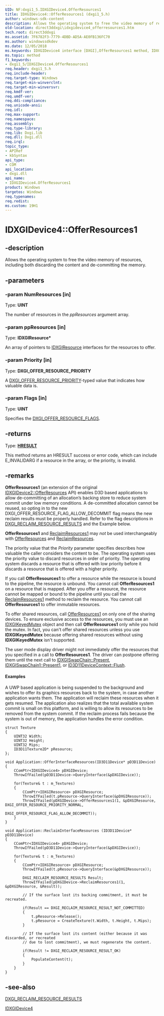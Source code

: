 ```yaml
---
UID: NF:dxgi1_5.IDXGIDevice4.OfferResources1
title: IDXGIDevice4::OfferResources1 (dxgi1_5.h)
author: windows-sdk-content
description: Allows the operating system to free the video memory of resources, including both discarding the content and de-committing the memory.
old-location: direct3ddxgi\idxgidevice4_offerresources1.htm
tech.root: direct3ddxgi
ms.assetid: 7F6782F3-7779-4DBD-AD5A-AE0FB136FC70
ms.author: windowssdkdev
ms.date: 12/05/2018
ms.keywords: IDXGIDevice4 interface [DXGI],OfferResources1 method, IDXGIDevice4.OfferResources1, IDXGIDevice4::OfferResources1, OfferResources1, OfferResources1 method [DXGI], OfferResources1 method [DXGI],IDXGIDevice4 interface, direct3ddxgi.idxgidevice4_offerresources1, dxgi1_5/IDXGIDevice4::OfferResources1
ms.topic: method
f1_keywords:
- dxgi1_5/IDXGIDevice4.OfferResources1
req.header: dxgi1_5.h
req.include-header: 
req.target-type: Windows
req.target-min-winverclnt: 
req.target-min-winversvr: 
req.kmdf-ver: 
req.umdf-ver: 
req.ddi-compliance: 
req.unicode-ansi: 
req.idl: 
req.max-support: 
req.namespace: 
req.assembly: 
req.type-library: 
req.lib: Dxgi.lib
req.dll: Dxgi.dll
req.irql: 
topic_type:
- APIRef
- kbSyntax
api_type:
- COM
api_location:
- dxgi.dll
api_name:
- IDXGIDevice4.OfferResources1
product: Windows
targetos: Windows
req.typenames: 
req.redist: 
ms.custom: 19H1
---
```


# IDXGIDevice4::OfferResources1


## -description


Allows the operating system to free the video memory of resources, including both discarding the content and de-committing the memory.


## -parameters




### -param NumResources [in]

Type: <b>UINT</b>

The number of resources in the <i>ppResources</i> argument array.


### -param ppResources [in]

Type: <b>IDXGIResource*</b>

An array of pointers to <a href="https://docs.microsoft.com/windows/desktop/api/dxgi/nn-dxgi-idxgiresource">IDXGIResource</a> interfaces for the resources to offer.


### -param Priority [in]

Type: <b>DXGI_OFFER_RESOURCE_PRIORITY</b>

A <a href="https://docs.microsoft.com/windows/desktop/api/dxgi1_2/ne-dxgi1_2-dxgi_offer_resource_priority">DXGI_OFFER_RESOURCE_PRIORITY</a>-typed value that indicates how valuable data is.


### -param Flags [in]

Type: <b>UINT</b>

Specifies the <a href="https://docs.microsoft.com/windows/desktop/api/dxgi1_5/ne-dxgi1_5-dxgi_offer_resource_flags">DXGI_OFFER_RESOURCE_FLAGS</a>.


## -returns



Type: <b><a href="https://docs.microsoft.com/previous-versions/windows/desktop/legacy/hh437604(v=vs.85)">HRESULT</a></b>

This method returns an HRESULT success or error code, which can include E_INVALIDARG if a resource in the array, or the priority, is invalid.




## -remarks



<b>OfferResources1</b> (an extension of the original <a href="https://docs.microsoft.com/windows/desktop/api/dxgi1_2/nf-dxgi1_2-idxgidevice2-offerresources">IDXGIDevice2::OfferResources</a> API) enables D3D based applications to allow de-committing of an allocation’s backing store to reduce system commit under low memory conditions. 
A de-committed allocation cannot be reused, so opting in to the new DXGI_OFFER_RESOURCE_FLAG_ALLOW_DECOMMIT flag means the new reclaim results must be properly handled. Refer to the flag descriptions in <a href="https://docs.microsoft.com/windows/desktop/api/dxgi1_5/ne-dxgi1_5-dxgi_reclaim_resource_results">DXGI_RECLAIM_RESOURCE_RESULTS</a> and the Example below.

<b>OfferResources1</b> and <a href="https://docs.microsoft.com/windows/desktop/api/dxgi1_5/nf-dxgi1_5-idxgidevice4-reclaimresources1">ReclaimResources1</a> may <i>not</i> be used interchangeably with <a href="https://docs.microsoft.com/windows/desktop/api/dxgi1_2/nf-dxgi1_2-idxgidevice2-offerresources">OfferResources</a> and <a href="https://docs.microsoft.com/windows/desktop/api/dxgi1_2/nf-dxgi1_2-idxgidevice2-reclaimresources">ReclaimResources</a>. 


The priority value that the  <i>Priority</i> parameter specifies describes how valuable the caller considers the content to be.  The operating system uses the priority value to discard resources in order of priority. The operating system discards a resource that is offered with low priority before it discards a resource that is  offered with a higher priority.

If you call <b>OfferResources1</b> to offer a resource while the resource is bound to the pipeline, the resource is unbound.  You cannot call <b>OfferResources1</b> on a resource that is mapped.  After you offer a resource, the resource cannot be mapped or bound to the pipeline until you call the <a href="https://docs.microsoft.com/windows/desktop/api/dxgi1_5/nf-dxgi1_5-idxgidevice4-reclaimresources1">ReclaimResources1</a> method to reclaim the resource. You cannot call <b>OfferResources1</b> to offer immutable resources.

To offer shared resources, call <a href="https://docs.microsoft.com/windows/desktop/api/dxgi1_2/nf-dxgi1_2-idxgidevice2-offerresources">OfferResources1</a> on only one of the sharing devices.  To ensure exclusive access to the resources, you must use an <a href="https://docs.microsoft.com/windows/desktop/api/dxgi/nn-dxgi-idxgikeyedmutex">IDXGIKeyedMutex</a> object and then call <b>OfferResources1</b> only while you hold the mutex. In fact, you can't offer shared resources unless you use <b>IDXGIKeyedMutex</b> because offering shared resources without using <b>IDXGIKeyedMutex</b> isn't supported.

The user mode display driver might not immediately offer the resources that you specified in a call to <b>OfferResources1</b>. The driver can postpone offering them until the next call to <a href="https://docs.microsoft.com/windows/desktop/api/dxgi/nf-dxgi-idxgiswapchain-present">IDXGISwapChain::Present</a>, <a href="https://docs.microsoft.com/windows/desktop/api/dxgi1_2/nf-dxgi1_2-idxgiswapchain1-present1">IDXGISwapChain1::Present1</a>, or <a href="https://docs.microsoft.com/windows/desktop/api/d3d11/nf-d3d11-id3d11devicecontext-flush">ID3D11DeviceContext::Flush</a>.


#### Examples

A UWP based application is being suspended to the background and wishes to offer its graphics resources back to the system, in case another application wants them. The application will reclaim these resources when it gets resumed. The application also realizes that the total available system commit is small on this platform, and is willing to allow its resources to be removed from the system commit. If the reclaim process fails because the system is out of memory, the application handles the error condition.  


<pre class="syntax" xml:space="preserve"><code>struct Texture 
{ 
    UINT32 Width; 
    UINT32 Height; 
    UINT32 Mips; 
    ID3D11Texture2D* pResource; 
};  

void Application::OfferInterfaceResources(ID3D11Device* pD3D11Device) 
{ 
    CComPtr&lt;IDXGIDevice4&gt; pDXGIDevice; 
    ThrowIfFailed(pD3D11Device-&gt;QueryInterface(&amp;pDXGIDevice)); 

    for(Texture&amp; t : m_Textures) 
    { 
        CComPtr&lt;IDXGIResource&gt; pDXGIResource; 
        ThrowIfFailed(t.pResource-&gt;QueryInterface(&amp;pDXGIResource));   
        ThrowIfFailed(pDXGIDevice-&gt;OfferResources1(1, &amp;pDXGIResource, DXGI_OFFER_RESOURCE_PRIORITY_NORMAL, 
											DXGI_OFFER_RESOURCE_FLAG_ALLOW_DECOMMIT)); 
    } 
} 

void Application::ReclaimInterfaceResources (ID3D11Device* pD3D11Device) 
{ 
    CComPtr&lt;IDXGIDevice4&gt; pDXGIDevice; 
    ThrowIfFailed(pD3D11Device-&gt;QueryInterface(&amp;pDXGIDevice));  

    for(Texture&amp; t : m_Textures) 
    { 
        CComPtr&lt;IDXGIResource&gt; pDXGIResource; 
        ThrowIfFailed(t.pResource-&gt;QueryInterface(&amp;pDXGIResource));       

        DXGI_RECLAIM_RESOURCE_RESULTS Result; 
        ThrowIfFailed(pDXGIDevice-&gt;ReclaimResources1(1, &amp;pDXGIResource, &amp;Result)); 

        // If the surface lost its backing commitment, it must be recreated. 

        if(Result == DXGI_RECLAIM_RESOURCE_RESULT_NOT_COMMITTED) 
        { 
            t.pResource-&gt;Release(); 
            t.pResource = CreateTexture(t.Width, t.Height, t.Mips); 
        }  

        // If the surface lost its content (either because it was discarded, or recreated 
        // due to lost commitment), we must regenerate the content. 

        if(Result != DXGI_RECLAIM_RESOURCE_RESULT_OK) 
        { 
            PopulateContent(t); 
        } 
    } 
} 
</code></pre>



## -see-also




<a href="https://docs.microsoft.com/windows/desktop/api/dxgi1_5/ne-dxgi1_5-dxgi_reclaim_resource_results">DXGI_RECLAIM_RESOURCE_RESULTS</a>



<a href="https://docs.microsoft.com/windows/desktop/api/dxgi1_5/nn-dxgi1_5-idxgidevice4">IDXGIDevice4</a>
 

 

